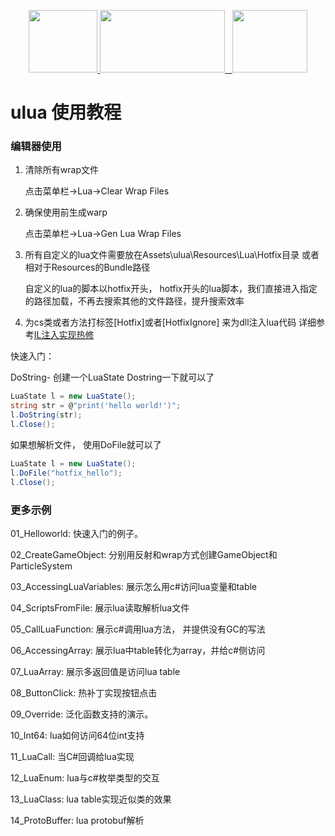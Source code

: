 <p align="center">
    <a href="https://www.lua.org/">
	    <img src="http://www.runoob.com/manual/lua53doc/logo.gif" width="110" height="100" target="_blank">
	</a>
	<a href="https://unity3d.com/cn/">
	    <img src="https://huailiang.github.io/img/unity.jpeg" width="200" height="100" target="_blank">
	</a>
    	<a href="https://huailiang.github.io/">
    	<img src="https://huailiang.github.io/img/avatar-Alex.jpg" width="120" height="100" target="_blank">
   	</a>
</p>


# ulua 使用教程


### 编辑器使用

1. 清除所有wrap文件

	点击菜单栏->Lua->Clear Wrap Files

2. 确保使用前生成warp

	点击菜单栏->Lua->Gen Lua Wrap Files

3. 所有自定义的lua文件需要放在Assets\ulua\Resources\Lua\Hotfix目录 或者相对于Resources的Bundle路径

	自定义的lua的脚本以hotfix开头， hotfix开头的lua脚本，我们直接进入指定的路径加载，不再去搜索其他的文件路径，提升搜索效率

4. 为cs类或者方法打标签[Hotfix]或者[HotfixIgnore] 来为dll注入lua代码 详细参考[IL注入实现热修](/doc/IL.md)



快速入门：

DoString- 创建一个LuaState Dostring一下就可以了

```c#
LuaState l = new LuaState();
string str = @"print('hello world!')";
l.DoString(str);
l.Close();
```

如果想解析文件， 使用DoFile就可以了

```c#
LuaState l = new LuaState();
l.DoFile("hotfix_hello");
l.Close();
```


### 更多示例

01_Helloworld: 快速入门的例子。

02_CreateGameObject: 分别用反射和wrap方式创建GameObject和ParticleSystem

03_AccessingLuaVariables: 展示怎么用c#访问lua变量和table

04_ScriptsFromFile: 展示lua读取解析lua文件

05_CallLuaFunction: 展示c#调用lua方法， 并提供没有GC的写法

06_AccessingArray: 展示lua中table转化为array，并给c#侧访问

07_LuaArray: 展示多返回值是访问lua table

08_ButtonClick: 热补丁实现按钮点击

09_Override: 泛化函数支持的演示。

10_Int64: lua如何访问64位int支持

11_LuaCall: 当C#回调给lua实现

12_LuaEnum: lua与c#枚举类型的交互

13_LuaClass: lua table实现近似类的效果

14_ProtoBuffer: lua protobuf解析
